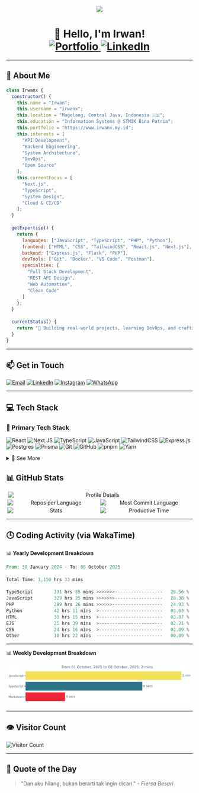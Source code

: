 <div id="header" align="center">
  <img src="https://media.giphy.com/media/M9gbBd9nbDrOTu1Mqx/giphy.gif" width="100"/>
  <h1 align="center">
    👋 Hello, I'm Irwan!
    <br/>
    <a href="https://www.irwanx.my.id">
      <img src="https://img.shields.io/badge/Portfolio-255E63?style=for-the-badge&logoColor=white" alt="Portfolio"/>
    </a>
    <a href="https://www.linkedin.com/in/irwan-xyans/">
      <img src="https://img.shields.io/badge/LinkedIn-0077B5?style=for-the-badge&logo=linkedin&logoColor=white" alt="LinkedIn"/>
    </a>
  </h1>
</div>

---

## 💫 About Me


```javascript
class Irwanx {
  constructor() {
    this.name = "Irwan";
    this.username = "irwanx";
    this.location = "Magelang, Central Java, Indonesia 🇮🇩";
    this.education = "Information Systems @ STMIK Bina Patria";
    this.portfolio = "https://www.irwanx.my.id";
    this.interests = [
      "API Development",
      "Backend Engineering",
      "System Architecture",
      "DevOps",
      "Open Source"
    ];
    this.currentFocus = [
      "Next.js",
      "TypeScript",
      "System Design",
      "Cloud & CI/CD"
    ];
  }

  getExpertise() {
    return {
      languages: ["JavaScript", "TypeScript", "PHP", "Python"],
      frontend: ["HTML", "CSS", "TailwindCSS", "React.js", "Next.js"],
      backend: ["Express.js", "Flask", "PHP"],
      devTools: ["Git", "Docker", "VS Code", "Postman"],
      specialties: [
        "Full Stack Development",
        "REST API Design",
        "Web Automation",
        "Clean Code"
      ]
    };
  }

  currentStatus() {
    return "🚀 Building real-world projects, learning DevOps, and crafting better APIs 🔥";
  }
}
```

---

## 📫 Get in Touch

[![Email](https://img.shields.io/badge/-Email-c14438?style=for-the-badge&logo=Gmail&logoColor=white)](mailto:irwan080304@gmail.com)
[![LinkedIn](https://img.shields.io/badge/LinkedIn-%230077B5?style=for-the-badge&logo=linkedin&logoColor=white)](https://www.linkedin.com/in/irwan-xyans/)
[![Instagram](https://img.shields.io/badge/Instagram-%23E4405F.svg?style=for-the-badge&logo=Instagram&logoColor=white)](https://instagram.com/irwan_x_yans/)
[![WhatsApp](https://img.shields.io/badge/WhatsApp-25D366?style=for-the-badge&logo=whatsapp&logoColor=white)](https://wa.me/628882611841)

---

## 💻 Tech Stack
### 🚀 Primary Tech Stack
![React](https://img.shields.io/badge/react-%2320232a.svg?style=for-the-badge&logo=react&logoColor=%2361DAFB)
![Next JS](https://img.shields.io/badge/Next-black?style=for-the-badge&logo=next.js&logoColor=white)
![TypeScript](https://img.shields.io/badge/typescript-%23007ACC.svg?style=for-the-badge&logo=typescript&logoColor=white)
![JavaScript](https://img.shields.io/badge/javascript-%23323330.svg?style=for-the-badge&logo=javascript&logoColor=%23F7DF1E)
![TailwindCSS](https://img.shields.io/badge/tailwindcss-%2338B2AC.svg?style=for-the-badge&logo=tailwind-css&logoColor=white)
![Express.js](https://img.shields.io/badge/express.js-%23404d59.svg?style=for-the-badge&logo=express&logoColor=%2361DAFB)
![Postgres](https://img.shields.io/badge/postgres-%23316192.svg?style=for-the-badge&logo=postgresql&logoColor=white)
![Prisma](https://img.shields.io/badge/Prisma-3982CE?style=for-the-badge&logo=Prisma&logoColor=white)
![Git](https://img.shields.io/badge/git-%23F05033.svg?style=for-the-badge&logo=git&logoColor=white)
![GitHub](https://img.shields.io/badge/github-%23121011.svg?style=for-the-badge&logo=github&logoColor=white)
![pnpm](https://img.shields.io/badge/pnpm-%234D4A4B.svg?style=for-the-badge&logo=pnpm&logoColor=F69220)
![Yarn](https://img.shields.io/badge/yarn-%232C8EBB.svg?style=for-the-badge&logo=yarn&logoColor=white)

<details>
  <summary>🧰 See More</summary>

<br/>

## 💡 Languages & Frameworks
![PHP](https://img.shields.io/badge/php-%23777BB4.svg?style=for-the-badge&logo=php&logoColor=white)
![Yii2](https://img.shields.io/badge/Yii2-E93C32?style=for-the-badge&logo=yii&logoColor=white)
![CodeIgniter](https://img.shields.io/badge/CodeIgniter-%23EE4323.svg?style=for-the-badge&logo=codeigniter&logoColor=white)
![Python](https://img.shields.io/badge/python-3670A0?style=for-the-badge&logo=python&logoColor=ffdd54)
![Django](https://img.shields.io/badge/django-%23092E20.svg?style=for-the-badge&logo=django&logoColor=white)
![FastAPI](https://img.shields.io/badge/FastAPI-005571?style=for-the-badge&logo=fastapi)
![Flask](https://img.shields.io/badge/flask-%23000.svg?style=for-the-badge&logo=flask&logoColor=white)
![EJS](https://img.shields.io/badge/ejs-%237D7D7D.svg?style=for-the-badge&logo=ejs&logoColor=white)

### ⚛️ Frontend Libraries
![Redux](https://img.shields.io/badge/redux-%23593d88.svg?style=for-the-badge&logo=redux&logoColor=white)
![Zustand](https://img.shields.io/badge/Zustand-%23202123.svg?style=for-the-badge&logo=zustand&logoColor=white)
![Recoil](https://img.shields.io/badge/Recoil-30A5F9?style=for-the-badge&logo=recoil&logoColor=white)
![React Query](https://img.shields.io/badge/-React%20Query-FF4154?style=for-the-badge&logo=react%20query&logoColor=white)
![React Router](https://img.shields.io/badge/React_Router-CA4245?style=for-the-badge&logo=react-router&logoColor=white)
![React Hook Form](https://img.shields.io/badge/React%20Hook%20Form-%23EC5990.svg?style=for-the-badge&logo=reacthookform&logoColor=white)
![jQuery](https://img.shields.io/badge/jquery-%230769AD.svg?style=for-the-badge&logo=jquery&logoColor=white)

### 🎨 UI & Styling
![Bootstrap](https://img.shields.io/badge/bootstrap-%23563D7C.svg?style=for-the-badge&logo=bootstrap&logoColor=white)
![Chakra](https://img.shields.io/badge/chakra-%234ED1C5.svg?style=for-the-badge&logo=chakraui&logoColor=white)
![Radix UI](https://img.shields.io/badge/radix%20ui-161618.svg?style=for-the-badge&logo=radix-ui&logoColor=white)
![MUI](https://img.shields.io/badge/MUI-%230081CB.svg?style=for-the-badge&logo=mui&logoColor=white)
![SASS](https://img.shields.io/badge/SASS-hotpink.svg?style=for-the-badge&logo=SASS&logoColor=white)
![Less](https://img.shields.io/badge/less-2B4C80?style=for-the-badge&logo=less&logoColor=white)
![CSS3](https://img.shields.io/badge/css3-%231572B6.svg?style=for-the-badge&logo=css3&logoColor=white)
![Semantic UI React](https://img.shields.io/badge/Semantic%20UI%20React-%2335BDB2.svg?style=for-the-badge&logo=SemanticUIReact&logoColor=white)
![Chart.js](https://img.shields.io/badge/chart.js-F5788D.svg?style=for-the-badge&logo=chart.js&logoColor=white)
![shadcn/ui](https://img.shields.io/badge/shadcn%2Fui-000000?style=for-the-badge&logo=nodedotjs&logoColor=white)

### 🧠 Machine Learning
![TensorFlow](https://img.shields.io/badge/TensorFlow-%23FF6F00.svg?style=for-the-badge&logo=TensorFlow&logoColor=white)
![PyTorch](https://img.shields.io/badge/PyTorch-%23EE4C2C.svg?style=for-the-badge&logo=PyTorch&logoColor=white)
![Scikit-learn](https://img.shields.io/badge/scikit--learn-%23F7931E.svg?style=for-the-badge&logo=scikit-learn&logoColor=white)

### 🗃️ Databases & Backend Tools
![SQLite](https://img.shields.io/badge/sqlite-%2307405e.svg?style=for-the-badge&logo=sqlite&logoColor=white)
![MongoDB](https://img.shields.io/badge/MongoDB-%234ea94b.svg?style=for-the-badge&logo=mongodb&logoColor=white)
![MySQL](https://img.shields.io/badge/mysql-%2300f.svg?style=for-the-badge&logo=mysql&logoColor=white)
![Supabase](https://img.shields.io/badge/Supabase-3ECF8E?style=for-the-badge&logo=supabase&logoColor=white)
![tRPC](https://img.shields.io/badge/tRPC-%232596BE.svg?style=for-the-badge&logo=tRPC&logoColor=white)
![Nodemon](https://img.shields.io/badge/NODEMON-%23323330.svg?style=for-the-badge&logo=nodemon&logoColor=%BBDEAD)
![NeonDB](https://img.shields.io/badge/NeonDB-4e4f55?style=for-the-badge&logo=postgresql&logoColor=3ECF8E)

### ☁️ Hosting & Infrastructure
![Nginx](https://img.shields.io/badge/nginx-%23009639.svg?style=for-the-badge&logo=nginx&logoColor=white)
![Docker](https://img.shields.io/badge/docker-%230db7ed.svg?style=for-the-badge&logo=docker&logoColor=white)
![Kubernetes](https://img.shields.io/badge/kubernetes-%23326ce5.svg?style=for-the-badge&logo=kubernetes&logoColor=white)
![AWS](https://img.shields.io/badge/AWS-%23FF9900.svg?style=for-the-badge&logo=amazon-aws&logoColor=white)
![Vercel](https://img.shields.io/badge/Vercel-000000?style=for-the-badge&logo=vercel&logoColor=white)
![Convex](https://img.shields.io/badge/Convex-000000?style=for-the-badge&logoColor=white)
![Clerk](https://img.shields.io/badge/Clerk-%23563D7C?style=for-the-badge&logo=clerk&logoColor=white)

### 🧪 Dev Tools & CI/CD
![GitHub Actions](https://img.shields.io/badge/github%20actions-%232671E5.svg?style=for-the-badge&logo=githubactions&logoColor=white)
![Jenkins](https://img.shields.io/badge/jenkins-%232C5260.svg?style=for-the-badge&logo=jenkins&logoColor=white)
![ESLint](https://img.shields.io/badge/ESLint-4B32C3?style=for-the-badge&logo=eslint&logoColor=white)
![Prettier](https://img.shields.io/badge/prettier-%231A2C34.svg?style=for-the-badge&logo=prettier&logoColor=F7BA3E)
![Webpack](https://img.shields.io/badge/webpack-%238DD6F9.svg?style=for-the-badge&logo=webpack&logoColor=black)

### 🧩 Design & Prototyping
![Figma](https://img.shields.io/badge/figma-%23F24E1E.svg?style=for-the-badge&logo=figma&logoColor=white)

</details>

## 📊 GitHub Stats
<div align="center" style="display: flex; flex-wrap: wrap; justify-content: center; gap: 4px;">
    <img src="http://github-profile-summary-cards.vercel.app/api/cards/profile-details?username=irwanx&theme=moonlight" alt="Profile Details" style="width: 98%; max-width: 500px;">
    <img src="http://github-profile-summary-cards.vercel.app/api/cards/repos-per-language?username=irwanx&theme=moonlight" alt="Repos per Language" style="width: 49%; max-width: 300px;">
    <img src="http://github-profile-summary-cards.vercel.app/api/cards/most-commit-language?username=irwanx&theme=moonlight" alt="Most Commit Language" style="width: 49%; max-width: 300px;">
    <img src="http://github-profile-summary-cards.vercel.app/api/cards/stats?username=irwanx&theme=moonlight" alt="Stats" style="width: 49%; max-width: 300px;">
    <img src="http://github-profile-summary-cards.vercel.app/api/cards/productive-time?username=irwanx&theme=moonlight&utcOffset=7" alt="Productive Time" style="width: 49%; max-width: 300px;">
</div>

---

## 🕒 Coding Activity (via WakaTime)

📊 **Yearly Development Breakdown**

<!--START_SECTION:waka-->

```rust
From: 30 January 2024 - To: 08 October 2025

Total Time: 1,150 hrs 33 mins

TypeScript        331 hrs 35 mins >>>>>>>------------------   28.56 %
JavaScript        329 hrs 25 mins >>>>>>>------------------   28.38 %
PHP               289 hrs 26 mins >>>>>>-------------------   24.93 %
Python            42 hrs 11 mins  >------------------------   03.63 %
HTML              33 hrs 15 mins  >------------------------   02.87 %
EJS               25 hrs 39 mins  >------------------------   02.21 %
CSS               24 hrs 16 mins  >------------------------   02.09 %
Other             10 hrs 22 mins  -------------------------   00.89 %
```

<!--END_SECTION:waka-->

---

📊 **Weekly Development Breakdown**

<img src="images/stat.svg" alt="Irwanx WakaTime Activity"/>

---

## 👁️ Visitor Count

![Visitor Count](https://count.getloli.com/@irwanx?name=irwanx&theme=booru-lewd&padding=7&offset=0&align=center&scale=1.5&pixelated=1&darkmode=auto)

---

## 📜 Quote of the Day

<!-- START_QUOTE -->
> "Dan aku hilang, bukan berarti tak ingin dicari." - *Fiersa Besari*
<!-- END_QUOTE -->
